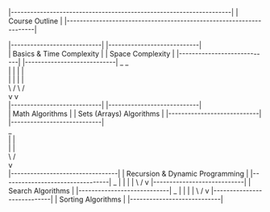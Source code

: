  |--------------------------------------------------------------------|
 |                            Course Outline                          |
 |--------------------------------------------------------------------|
    
  
   |----------------------------|      |----------------------------|  
   |  Basics & Time Complexity  |      |      Space Complexity      |
   |----------------------------|      |----------------------------|
                 _                                  _                
                | |                                | |               
                | |                                | |               
                \ /                                \ /               
                 v                                  v                
   |----------------------------|      |----------------------------|  
   |      Math Algorithms       |      |  Sets (Arrays)  Algorithms |
   |----------------------------|      |----------------------------|  
                 _                 
                | |                 
                | |                 
                \ /                 
                 v                 
|---------------------------------|
| Recursion & Dynamic Programming |
|---------------------------------|
                 _
                | |
                | |
                \ /
                 v
   |----------------------------|
   |     Search Algorithms      |
   |----------------------------|
                 _
                | |
                | |
                \ /
                 v
   |----------------------------|
   |    Sorting Algorithms      |
   |----------------------------|